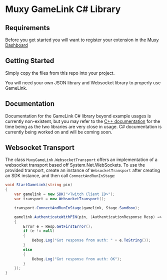 # Muxy GameLink C# Library

## Requirements

Before you get started you will want to register your extension in the [Muxy Dashboard](dev.muxy.io)

## Getting Started

Simply copy the files from this repo into your project.

You will need your own JSON library and Websocket library to properly use GameLink.

## Documentation

Documentation for the GameLink C# library beyond example usages is currently non-existent, but you may refer to the [C++ documentation](dev.muxy.io/docs/api) for the time being as the two libraries are very close in usage. C# documentation is currently being worked on and will be coming soon.

## Websocket Transport
The class `MuxyGameLink.WebsocketTransport` offers an implementation of a websocket transport based off System.Net.WebSockets.
To use the provided transport, create an instance of `WebsocketTransport` after creating an SDK instance, and then call
`ConnectAndRunInStage`:

```C#
void StartGameLink(string pin)
{
	var gamelink = new SDK("<Twitch Client ID>");
	var transport = new WebsocketTransport();

	transport.ConnectAndRunInStage(gamelink, Stage.Sandbox);

	gamelink.AuthenticateWithPIN(pin, (AuthenticationResponse Resp) =>
	{
		Error e = Resp.GetFirstError();
		if (e != null)
		{
			Debug.Log("Got response from auth: " + e.ToString());
		}
		else
		{
			Debug.Log("Got response from auth: OK");
		}
	});
}
```
